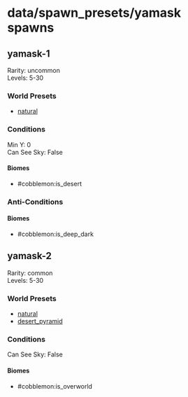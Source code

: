 # data/spawn_presets/yamask spawns  
  
## yamask-1  
Rarity: uncommon  
Levels: 5-30  
  
### World Presets  
* [natural](/data/world_presets/natural.md)  
  
### Conditions  
Min Y: 0  
Can See Sky: False  
  
#### Biomes  
  * #cobblemon:is_desert
  
  
### Anti-Conditions  
  
#### Biomes  
  * #cobblemon:is_deep_dark
  
  
## yamask-2  
Rarity: common  
Levels: 5-30  
  
### World Presets  
* [natural](/data/world_presets/natural.md)  
* [desert_pyramid](/data/world_presets/desert_pyramid.md)  
  
### Conditions  
Can See Sky: False  
  
#### Biomes  
  * #cobblemon:is_overworld
  

